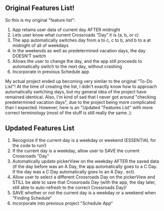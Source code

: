 ## Original Features List!

So this is my original "feature list":

1. App retains user data of current day AFTER midnight
2. Lets user know what current Crossroads “Day” it is (a, b, or c)
3. The app automatically switches day from a to c, c to b, and b to a at midnight of all of weekdays
4. In the weekends as well as predetermined vacation days, the day DOESN’T switch
5. Allows the user to change the day, and the app still proceeds to automatically switch to the next day, without crashing
6. Incorporate in previous Schedule app

My actual project ended up becoming very similar to the original "To-Do List"! At the time of creating the list, I didn't exactly know how to approach automatically switching days, but my general idea of the project have remained identical. Also, I'm kind of sad that I never got around "checking predetermined vacation days", due to the project being more complicated than I expected. However, here is an "Updated "Features List" with more correct terminology (most of the stuff is still really the same..):

## Updated Features List

1. Recognize if the current day is a weekday or weekend (ESSENTIAL for the code to run!)
2. If the current day is a weekday, allow user to SAVE the current Crossroads "Day"
3.  Automatically update pickerView on the weekday AFTER the saved data (if the day before was an A Day,  the app automatically goes to a C Day. If the day was a C Day automatically goes to an A Day.. ect).
2. Allow user to select a different Crossroads Day on the pickerView and STILL be able to save that Crossroads Day (with the app, the day later, still able to auto-refresh to the correct Crossroads Day)!
5. SAVE whether or not the current day is a weekday or a weekend when "Finding Schedule"
4. Incorporate into previous project "Schedule App"

